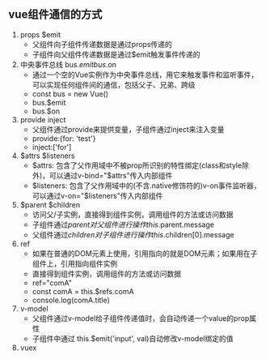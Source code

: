 
## vue组件通信的方式
1. props $emit
    - 父组件向子组件传递数据是通过props传递的
    - 子组件向父组件传递数据是通过$emit触发事件传递的
2. 中央事件总线 bus.$emit bus.$on
    - 通过一个空的Vue实例作为中央事件总线，用它来触发事件和监听事件，可以实现任何组件间的通信，包括父子、兄弟、跨级
    - const bus = new Vue()
    - bus.$emit
    - bus.$on
3. provide inject
    - 父组件通过provide来提供变量，子组件通过inject来注入变量
    - provide:{for: 'test'}
    - inject:['for']
4. $attrs $listeners
    - $attrs: 包含了父作用域中不被prop所识别的特性绑定(class和style除外)，可以通过v-bind="$attrs"传入内部组件 
    - $listeners: 包含了父作用域中的(不含.native修饰符的)v-on事件监听器，可以通过v-on="$listeners"传入内部组件
5. $parent $children
    - 访问父/子实例，直接得到组件实例，调用组件的方法或访问数据
    - 子组件通过$parent对父组件进行操作 this.$parent.message
    - 父组件通过$children对子组件进行操作 this.$children[0].message  
6. ref
    - 如果在普通的DOM元素上使用，引用指向的就是DOM元素；如果用在子组件上，引用指向组件实例
    - 直接得到组件实例，调用组件的方法或访问数据
    - ref="comA"
    - const comA = this.$refs.comA
    - console.log(comA.title) 
7. v-model
    - 父组件通过v-model给子组件传递值时，会自动传递一个value的prop属性
    - 子组件中通过 this.$emit('input', val)自动修改v-model绑定的值
8. vuex
